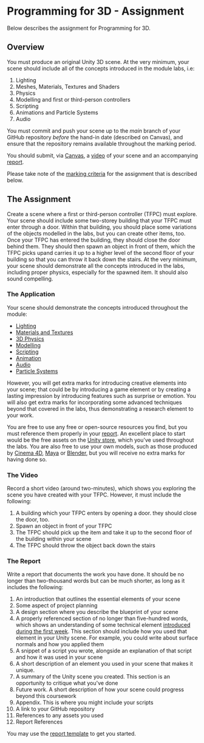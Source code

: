 # Programming for 3D - Assignment

Below describes the assignment for Programming for 3D.

## Overview  

You must produce an original Unity 3D scene. At the very minimum, your scene should include all of the concepts introduced in the module labs, i.e:

1. Lighting
2. Meshes, Materials, Textures and Shaders
3. Physics
4. Modelling and first or third-person controllers
5. Scripting
6. Animations and Particle Systems
7. Audio

You must commit and push your scene up to the _main_ branch of your GitHub repository _before_ the hand-in date (described on Canvas), and ensure that the repository remains available throughout the marking period.

You should submit, via [Canvas](https://canvas.sussex.ac.uk/courses/13036), a [video](#record-a-video) of your scene and an accompanying [report](#write-a-report).

Please take note of the [marking criteria](./markingCriteria.md) for the assignment that is described below.

## The Assignment

Create a scene where a first or third-person controller (TFPC) must explore. Your scene should include some two-storey building that your TFPC must enter through a door. Within that building, you should place some variations of the objects modelled in the labs, but you can create other items, too. Once your TFPC has entered the building, they should close the door behind them. They should then spawn an object in front of them, which the TFPC picks upand carries it up to a higher level of the second floor of your building so that you can throw it back down the stairs. At the very minimum, your scene should demonstrate all the concepts introduced in the labs, including proper physics, especially for the spawned item. It should also sound compelling.

### The Application

Your scene should demonstrate the concepts introduced throughout the module:

+ [Lighting](../labs/week1Session2.md)
+ [Materials and Textures](../labs/week2Session1.md)
+ [3D Physics](../labs/week2Session2.md)
+ [Modelling](../labs/week3Session1.md)
+ [Scripting](../labs/week3Session2.md)
+ [Animation](../labs/week4Session1.md)
+ [Audio](../labs/week4Session2.md)
+ [Particle Systems](../labs/week5Session1.md)

However, you will get extra marks for introducing creative elements into your scene; that could be by introducing a game element or by creating a lasting impression by introducing features such as surprise or emotion. You will also get extra marks for incorporating some advanced techniques beyond that covered in the labs, thus demonstrating a research element to your work.

You are free to use any free or open-source resources you find, but you must reference them properly in your [report](#the-report). An excellent place to start would be the free assets on the [Unity store](https://assetstore.unity.com/), which you've used throughout the labs. You are also free to use your own models, such as those produced by [Cinema 4D](https://www.maxon.net/en/cinema-4d), [Maya](https://www.autodesk.co.uk/products/maya/overview) or [Blender](https://www.blender.org/), but you will receive no extra marks for having done so.

### The Video

Record a short video (around two-minutes), which shows you exploring the scene you have created with your TFPC. However, it must include the following:

1. A building which your TFPC enters by opening a door. they should close the door, too.
2. Spawn an object in front of your TFPC
3. The TFPC should pick up the item and take it up to the second floor of the building within your scene
4. The TFPC should throw the object back down the stairs

### The Report

Write a report that documents the work you have done. It should be no longer than two-thousand words but can be much shorter, as long as it includes the following:

1. An introduction that outlines the essential elements of your scene
2. Some aspect of project planning
3. A design section where you describe the blueprint of your scene
4. A properly referenced section of no longer than five-hundred words, which shows an understanding of some technical element [introduced during the first week](../graphicsBackground.md). This section should include how you used that element in your Unity scene. For example, you could write about surface normals and how you applied them
5. A  snippet of a script you wrote, alongside an explanation of that script and how it was used in your scene
6. A short description of an element you used in your scene that makes it unique.
7. A summary of the Unity scene you created. This section is an opportunity to critique what you've done
8. Future work. A short description of how your scene could progress beyond this coursework
9. Appendix. This is where you might include your scripts
10. A link to your GitHub repository
11. References to any assets you used
12. Report References

You may use the [report template](./reportTemplate.md) to get you started.
